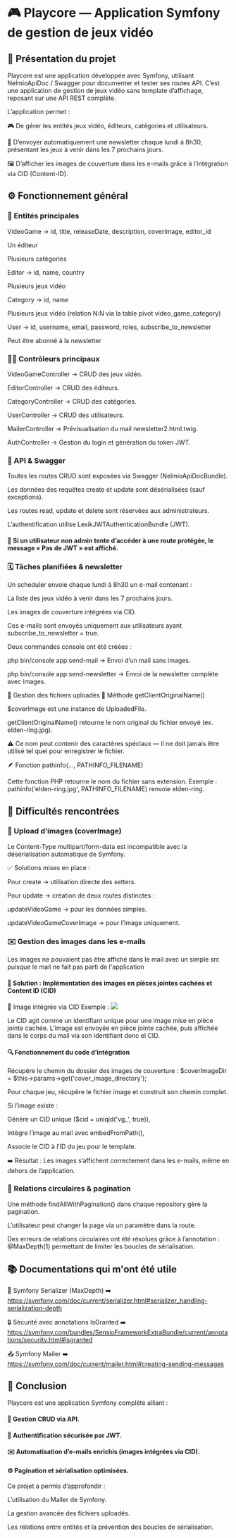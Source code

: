 # 🎮 Playcore — Application Symfony de gestion de jeux vidéo
## 🧩 Présentation du projet

Playcore est une application développée avec Symfony, utilisant NelmioApiDoc / Swagger pour documenter et tester ses routes API.
C’est une application de gestion de jeux vidéo sans template d’affichage, reposant sur une API REST complète.

L’application permet :

🎮 De gérer les entités jeux vidéo, éditeurs, catégories et utilisateurs.

📅 D’envoyer automatiquement une newsletter chaque lundi à 8h30, présentant les jeux à venir dans les 7 prochains jours.

🖼️ D’afficher les images de couverture dans les e-mails grâce à l’intégration via CID (Content-ID).

## ⚙️ Fonctionnement général
### 🧱 Entités principales

VideoGame → id, title, releaseDate, description, coverImage, editor_id

Un éditeur

Plusieurs catégories

Editor → id, name, country

Plusieurs jeux vidéo

Category → id, name

Plusieurs jeux vidéo (relation N:N via la table pivot video_game_category)

User → id, username, email, password, roles, subscribe_to_newsletter

Peut être abonné à la newsletter

### 👨‍💻 Contrôleurs principaux

VideoGameController → CRUD des jeux vidéo.

EditorController → CRUD des éditeurs.

CategoryController → CRUD des catégories.

UserController → CRUD des utilisateurs.

MailerController → Prévisualisation du mail newsletter2.html.twig.

AuthController → Gestion du login et génération du token JWT.


### 🚀 API & Swagger

Toutes les routes CRUD sont exposées via Swagger (NelmioApiDocBundle).

Les données des requêtes create et update sont désérialisées (sauf exceptions).

Les routes read, update et delete sont réservées aux administrateurs.

L’authentification utilise LexikJWTAuthenticationBundle (JWT).

#### 🔐 Si un utilisateur non admin tente d’accéder à une route protégée, le message « Pas de JWT » est affiché.

### 🗓️ Tâches planifiées & newsletter

Un scheduler envoie chaque lundi à 8h30 un e-mail contenant :

La liste des jeux vidéo à venir dans les 7 prochains jours.

Les images de couverture intégrées via CID.

Ces e-mails sont envoyés uniquement aux utilisateurs ayant subscribe_to_newsletter = true.

Deux commandes console ont été créées :

php bin/console app:send-mail → Envoi d’un mail sans images.

php bin/console app:send-newsletter → Envoi de la newsletter complète avec images.


🧰 Gestion des fichiers uploadés
📸 Méthode getClientOriginalName()

$coverImage est une instance de UploadedFile.

getClientOriginalName() retourne le nom original du fichier envoyé (ex. elden-ring.jpg).

⚠️ Ce nom peut contenir des caractères spéciaux — il ne doit jamais être utilisé tel quel pour enregistrer le fichier.

🪶 Fonction pathinfo(..., PATHINFO_FILENAME)

Cette fonction PHP retourne le nom du fichier sans extension.
Exemple : pathinfo('elden-ring.jpg', PATHINFO_FILENAME) renvoie elden-ring.

## 🧠 Difficultés rencontrées
### 📂 Upload d’images (coverImage)

Le Content-Type multipart/form-data est incompatible avec la désérialisation automatique de Symfony.

✅ Solutions mises en place :

Pour create → utilisation directe des setters.

Pour update → création de deux routes distinctes :

updateVideoGame → pour les données simples.

updateVideoGameCoverImage → pour l’image uniquement.

### ✉️ Gestion des images dans les e-mails
Les images ne pouvaient pas être affiché dans le mail avec un simple src puisque le mail ne fait pas parti de l'application 

#### 🧠 Solution : Implémentation des images en pièces jointes cachées et Content ID (CID)  

📎 Image intégrée via CID
Exemple : <img src="cid:mon_image">

Le CID agit comme un identifiant unique pour une image mise en pièce jointe cachée.
L’image est envoyée en pièce jointe cachée, puis affichée dans le corps du mail via son identifiant donc el CID.

#### 🔍 Fonctionnement du code d’intégration

Récupère le chemin du dossier des images de couverture :
$coverImageDir = $this->params->get('cover_image_directory');

Pour chaque jeu, récupère le fichier image et construit son chemin complet.

Si l’image existe :

Génère un CID unique ($cid = uniqid('vg_', true)),

Intègre l’image au mail avec embedFromPath(),

Associe le CID à l’ID du jeu pour le template.

➡️ Résultat : Les images s’affichent correctement dans les e-mails, même en dehors de l’application.


### 🔁 Relations circulaires & pagination

Une méthode findAllWithPagination() dans chaque repository gère la pagination.

L’utilisateur peut changer la page via un paramètre dans la route.

Des erreurs de relations circulaires ont été résolues grâce à l’annotation :
@MaxDepth(1)
permettant de limiter les boucles de sérialisation.


## 📚 Documentations qui m'ont été utile

📘 Symfony Serializer (MaxDepth)
➡️ https://symfony.com/doc/current/serializer.html#serializer_handling-serialization-depth

🔒 Sécurité avec annotations IsGranted
➡️ https://symfony.com/bundles/SensioFrameworkExtraBundle/current/annotations/security.html#isgranted

📤 Symfony Mailer
➡️ https://symfony.com/doc/current/mailer.html#creating-sending-messages

## 🧾 Conclusion

Playcore est une application Symfony complète alliant :

#### 🧩 Gestion CRUD via API.

#### 🔐 Authentification sécurisée par JWT.

#### ✉️ Automatisation d’e-mails enrichis (images intégrées via CID).

#### ⚙️ Pagination et sérialisation optimisées.

Ce projet a permis d’approfondir :

L’utilisation du Mailer de Symfony.

La gestion avancée des fichiers uploadés.

Les relations entre entités et la prévention des boucles de sérialisation.
